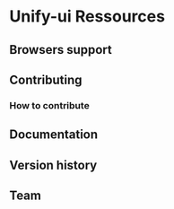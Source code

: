 # Unify-ui Ressources


## Browsers support

## Contributing


### How to contribute


## Documentation

## Version history

## Team